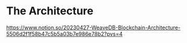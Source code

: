 
# The Architecture

https://www.notion.so/20230427-WeaveDB-Blockchain-Architecture-5506d2f1f58b47c5b5a03b7e986e78b2?pvs=4



